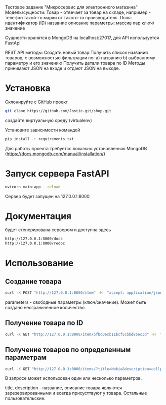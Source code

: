 Тестовое задание "Микросервис для электронного магазина"
Модель/cущности:
Товар - отвечает за товар на складе, например - телефон такой-то марки от такого-то производителя.
Поля:
идентификатор (ID)
название
описание
параметры: массив пар ключ/значение

Сущности хранятся в MongoDB на localhost:27017, для API используется FastApi

REST API методы:
Создать новый товар
Получить список названий товаров, с возможностью фильтрации по:
a) названию
b) выбранному параметру и его значению
Получить детали товара по ID
Методы принимают JSON на входе и отдают JSON на выходе.

# Установка

Склонируйте с GitHub проект 
```bash
git clone https://github.com/Jostic-git/shop.git
```
создайте виртуальную среду (virtualenv)

Установите зависимости командой 
```bash
pip install -t requirements.txt
```
Для работы проекта требуется локально установленная MongoDB (https://docs.mongodb.com/manual/installation/)

# Запуск сервера FastAPI 
```bash
uvicorn main:app --reload
```
Сервер будет запущен на 127.0.0.1:8000
# Документация
 будет сгенерирована сервером и доступна здесь
 ```bash
http://127.0.0.1:8000/docs
http://127.0.0.1:8000/redoc
```
# Использование

## Создание товара
```bash
curl -X POST "http://127.0.0.1:8000/item" -H  "accept: application/json" -H  "Content-Type: application/json" -d "{\"title\":\"Nokia 3310\",\"description\":\"cellphone Nokia\",\"parameters\":[{\"model\":\"3310\"},{\"batery\":\"800\"}]}"
```
parameters - свободные параметры (ключ/значение). Может быть создано неограниченное количество

## Получение товара по ID
```bash
curl -X GET "http://127.0.0.1:8000/item/5fbc06cb11bcf5cbbd8b6c3d" -H  "accept: application/json"
```
## Получение товаров по определенным параметрам
 ```bash
curl -X GET "http://127.0.0.1:8000/items/?title=Nokia&description=cellphone&model=3310" -H  "accept: application/json"
```
В запросе может использован один или несколько параметров.

title, description - название, описание товара являются зарезервированными и всегда присусттвуют у товара. Остальные пользовательские.
